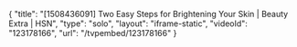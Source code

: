{
    "title": "[1508436091] Two Easy Steps for Brightening Your Skin | Beauty Extra | HSN",
    "type": "solo",
    "layout": "iframe-static",
    "videoId": "123178166",
    "url": "\/tvpembed\/123178166"
}
